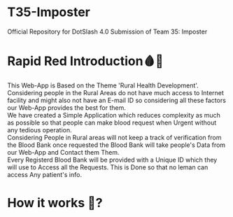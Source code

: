 # T35-Imposter
Official Repository for DotSlash 4.0 Submission of Team 35: Imposter

# Rapid Red Introduction:drop_of_blood::hospital:
This Web-App is Based on the Theme 'Rural Health Development'.<br>
Considering people in the Rural Areas do not have much access to Internet facility and might also not have an E-mail ID so considering all these factors our Web-App provides the best for them.<br>
We have created a Simple Application which reduces complexity as much as possible so that people can make blood request when Urgent without any tedious operation.<br>
Considering People in Rural areas will not keep a track of verification from the Blood Bank once requested the Blood Bank will take people's Data from our Web-App and Contact them Them.<br>
Every Registerd Blood Bank will be provided with a Unique ID which they will use to Access all the Requests. This is Done so that no leman can access Any patient's info. <br>

# How it works :thinking:?


